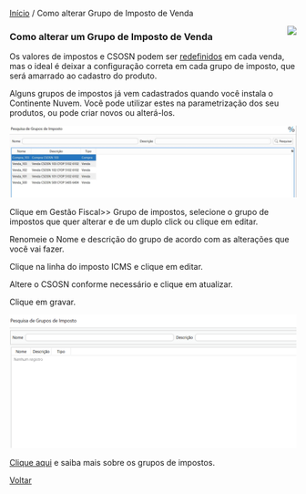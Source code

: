 [Início](index.md) / Como alterar Grupo de Imposto de Venda

<a href="http://docs.continentenuvem.com.br/dicas.html#dicas"><img align="right" src="http://docs.continentenuvem.com.br/images/dicas.png"></a>



### Como alterar um Grupo de Imposto de Venda

Os valores de impostos e CSOSN podem ser [redefinidos](vendas_venda.md#redefinirimpostos) em cada venda, mas o ideal é deixar a configuração correta em cada grupo de imposto, que será amarrado ao cadastro do produto.

Alguns grupos de impostos já vem cadastrados quando você instala o Continente Nuvem. Você pode utilizar estes na parametrização dos seu produtos, ou pode criar novos ou alterá-los.



![](images/como_fazer_pesquisa_grupo_imposto2.jpg)



Clique em Gestão Fiscal>> Grupo de impostos, selecione o grupo de impostos que quer alterar e de um duplo click ou clique em editar.

Renomeie o Nome e descrição do grupo de acordo com as alterações que você vai fazer.

Clique na linha do imposto ICMS e clique em editar. 

Altere o CSOSN conforme necessário e clique em atualizar.

Clique em gravar.

![](images/como_fazer_alterar_grupo_imposto1.gif)



[Clique aqui](gestao_fiscal_grupo_imposto.md) e saiba mais sobre os grupos de impostos.

[Voltar](index.md)

